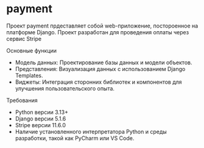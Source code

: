 # payment

Проект payment прдеставляет собой web-приложение, постороенное на платформе Django. Проект разработан для проведения
оплаты через сервис Stripe

Основные функции
 - Модель данных: Проектирование базы данных и модели объектов.
 - Представления: Визуализация данных с использованием Django Templates.
 - Виджеты: Интеграция сторонних библиотек и компонентов для улучшения пользовательского опыта.

Требования
 - Python версии 3.13+
 - Django версии 5.1.6
 - Stripe версии 11.6.0
 - Наличие установленного интерпретатора Python и среды разработки, такой как PyCharm или VS Code.

